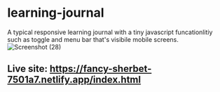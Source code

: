 # learning-journal
A typical responsive learning journal with a tiny javascript funcationlitiy such as toggle and 
menu bar that's visibile mobile screens.
![Screenshot (28)](https://github.com/Mohaz24/learning-journal/assets/107796482/c3e6076b-1904-48d3-b596-6218565aa43b)

## Live site: https://fancy-sherbet-7501a7.netlify.app/index.html

